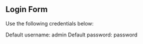 ## Login Form
Use the following credentials below:

Default username: admin
Default password: password